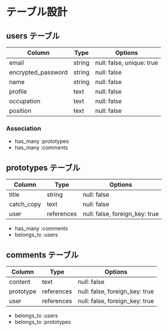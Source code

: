 # テーブル設計

## users テーブル

| Column                    | Type   | Options                   |
| ------------------------- | ------ | ------------------------- |
| email                     | string | null: false, unique: true |
| encrypted_password        | string | null: false               |
| name                      | string | null: false               |
| profile                   | text   | null: false               |
| occupation                | text   | null: false               |
| position                  | text   | null: false               |

### Association

- has_many :prototypes
- has_many :comments


## prototypes テーブル

| Column                    | Type       | Options                        |
| ------------------------- | ---------- | ------------------------------ |
| title                     | string     | null: false                    |
| catch_copy                | text       | null: false                    |
| user                      | references | null: false, foreign_key: true |

- has_many :comments
- belongs_to :users

## comments テーブル

| Column                    | Type       | Options                        |
| ------------------------- | ---------- | ------------------------------ |
| content                   | text       | null: false                    |
| prototype                 | references | null: false, foreign_key: true |
| user                      | references | null: false, foreign_key: true |

- belongs_to :users
- belongs_to :prototypes